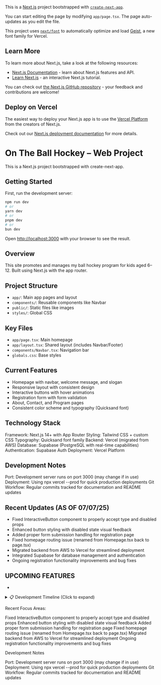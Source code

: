 This is a [Next.js](https://nextjs.org) project bootstrapped with [`create-next-app`](https://nextjs.org/docs/app/api-reference/cli/create-next-app).



You can start editing the page by modifying `app/page.tsx`. The page auto-updates as you edit the file.

This project uses [`next/font`](https://nextjs.org/docs/app/building-your-application/optimizing/fonts) to automatically optimize and load [Geist](https://vercel.com/font), a new font family for Vercel.

## Learn More

To learn more about Next.js, take a look at the following resources:

- [Next.js Documentation](https://nextjs.org/docs) - learn about Next.js features and API.
- [Learn Next.js](https://nextjs.org/learn) - an interactive Next.js tutorial.

You can check out [the Next.js GitHub repository](https://github.com/vercel/next.js) - your feedback and contributions are welcome!

## Deploy on Vercel

The easiest way to deploy your Next.js app is to use the [Vercel Platform](https://vercel.com/new?utm_medium=default-template&filter=next.js&utm_source=create-next-app&utm_campaign=create-next-app-readme) from the creators of Next.js.

Check out our [Next.js deployment documentation](https://nextjs.org/docs/app/building-your-application/deploying) for more details.



# On The Ball Hockey – Web Project

This is a Next.js project bootstrapped with create-next-app.

## Getting Started
First, run the development server:

```bash
npm run dev
# or
yarn dev
# or
pnpm dev
# or
bun dev
```

Open [http://localhost:3000](http://localhost:3000) with your browser to see the result.
## Overview
This site promotes and manages my ball hockey program for kids aged 6–12. Built using Next.js with the app router.

## Project Structure
- `app/`: Main app pages and layout
- `components/`: Reusable components like Navbar
- `public/`: Static files like images
- `styles/`: Global CSS

## Key Files
- `app/page.tsx`: Main homepage
- `app/layout.tsx`: Shared layout (includes Navbar/Footer)
- `components/Navbar.tsx`: Navigation bar
- `globals.css`: Base styles

## Current Features
- Homepage with navbar, welcome message, and slogan
- Responsive layout with consistent design
- Interactive buttons with hover animations
- Registration form with form validation
- About, Contact, and Program pages
- Consistent color scheme and typography (Quicksand font)

## Technology Stack

Framework: Next.js 14+ with App Router
Styling: Tailwind CSS + custom CSS
Typography: Quicksand font family
Backend: Vercel (migrated from AWS)
Database: Supabase (PostgreSQL with real-time capabilities)
Authentication: Supabase Auth
Deployment: Vercel Platform

## Development Notes

Port: Development server runs on port 3000 (may change if in use)
Deployment: Using npx vercel --prod for quick production deployments
Git Workflow: Regular commits tracked for documentation and README updates

## Recent Updates (AS OF 07/07/25)

- Fixed InteractiveButton component to properly accept type and disabled props
- Enhanced button styling with disabled state visual feedback
- Added proper form submission handling for registration page
- Fixed homepage routing issue (renamed from Homepage.tsx back to page.tsx)
- Migrated backend from AWS to Vercel for streamlined deployment
- Integrated Supabase for database management and authentication
- Ongoing registration functionality improvements and bug fixes

## UPCOMING FEATURES
- 

<details>
<summary>📋 Development Timeline (Click to expand)</summary>

July 7, 2025

- Update README.md
- Homepage named back to page.tsx
- Buttons update contact/reg page

July 6, 2025

- Buttons update on reg and contact page. Incomplete

July 4, 2025

- Next.config update
- Route.ts update again
- Added force-dynamic to route.ts
- "Test route in route.ts"

July 3, 2025

- "Console log on route.ts"
- "//output line in next.config.ts"
- Fix next.config for app router deployment
- Updated next.config.ts to fix rgstr button
- Home page action buttons: Linked them to reg & program pgs

June 27, 2025

- Pages folder delete
- Pages folder
- Registration fix cont
- Registration fix; final?
- Error fixes

June 26, 2025

Registration page API fix
Migration from AWS to Vercel

DEVELOPMENT TIMELINE

Apr 20
Set up and deployed AWS API gateway.

Set up Lambda functions for serverless logic

Configured DynamoDB for storage

cont
Must fix age range in registration

Must fix error registration (start fresh)

Start host on AWS task

Cont
Continue troubleshooting registration error

Continue next AWS step (hosting?)

Apr 19
Updated content on home, program and about

Updated structure to be consistent throughout each page

Pushed updates on git

Created temp URL on Vercel

Next
Must update structure on rest of pages to match

Update content on those pages

Include pictures where necessary

Look up unique new features to add

Apr 18
Added logo and cropped it to fit seamlessly

Adjusted navbar sizing and spacing

cont
Update content

Program page could add a photo

Search up random unique features to add

Apr 17
Edited rest of homepage content

Edited about content (almost done)

cont
Add real logo to navbar

Fix Navbar.tsx problem

Program page could add a photo

Search up random unique features to add

Keep editing content

Apr 17
Added background photo to homepage

Edited content on homepage

cont
Edit the rest of content on homepage

Edit program page content

Edit about page content

Search up unique features to add

Apr 15
Fixed colour scheme on program and homepage

Changed font of program page to Quicksand and tweaked content

Cont. Apr 14
Must fix colour scheme on home page first

Explore different layouts for home page

Implement Quicksand font

Check console error on webpage

Apr 13
Fixed 404 error

Updated program page

Quicksand font

What to cont. Apr 13
Must fix programs page 404 error (must be called "program")

Play around with different font styles

Do not add images yet

Last worked on Apr 13
Linked each page to function properly (except programs)

Edited the entire aesthetic with new colors and fonts on every page for consistency

Sidenote: learned a little more about reading code when editing footer font, sizing, and color

Apr 13 cont.
Created additional links: registration, contact

Updated about page mission statement

April 11, 2025
- Fixed double text issue
- Fixed white space at the top issue
- Task for that day:
- Make some parts of webpage orange
- Fix linking issue to navbar for about page
- Link the rest of the pages
</details>

Recent Focus Areas:

Fixed InteractiveButton component to properly accept type and disabled props
Enhanced button styling with disabled state visual feedback
Added proper form submission handling for registration page
Fixed homepage routing issue (renamed from Homepage.tsx back to page.tsx)
Migrated backend from AWS to Vercel for streamlined deployment
Ongoing registration functionality improvements and bug fixes

Development Notes

Port: Development server runs on port 3000 (may change if in use)
Deployment: Using npx vercel --prod for quick production deployments
Git Workflow: Regular commits tracked for documentation and README updates
